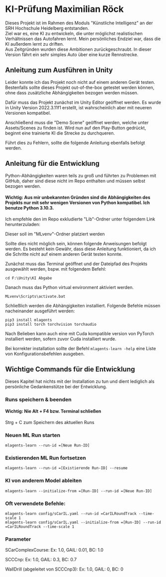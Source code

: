 # KI-Prüfung Maximilian Röck
Dieses Projekt ist im Rahmen des Moduls "Künstliche Intelligenz" an der
SRH Hochschule Heidelberg entstanden. <br>
Ziel war es, eine KI zu entwickeln, die unter möglichst realistischen
Verhältnissen das Autofahren lernt. Mein persönliches Endziel war, dass
die KI außerdem lernt zu driften.<br>
Aus Zeitgründen wurden diese Ambitionen zurückgeschraubt. In dieser Version fährt ein 
sehr simples Auto über eine kurze Rennstrecke. 

## Anleitung zum Ausführen in Unity

Leider konnte ich das Projekt noch nicht auf einem anderen Gerät testen. Bestenfalls sollte
dieses Projekt out-of-the-box getestet werden können, ohne dass zusätzliche Abhängigkeiten 
bezogen werden müssen.

Dafür muss das Projekt zunächst im Unity Editor geöffnet werden. Es wurde in Unity
Version 2022.3.11f1 erstellt, ist wahrscheinlich aber mit neueren Versionen kompatibel.

Anschließend muss die "Demo Scene" geöffnet werden, welche unter Assets/Scenes zu finden ist.
Wird nun auf den Play-Button gedrückt, beginnt eine trainierte KI die Strecke zu durchqueren.

Führt dies zu Fehlern, sollte die folgende Anleitung ebenfalls befolgt werden.

## Anleitung für die Entwicklung

Python-Abhängigkeiten waren teils zu groß und führten zu Problemen mit 
GitHub, daher sind diese nicht im Repo enthalten und müssen selbst bezogen werden.


#### Wichtig: Aus mir unbekannten Gründen sind die Abhängigkeiten des Projekts nur mit sehr wenigen Versionen von Python kompatibel. Ich benutze Python 3.10.3.

Ich empfehle den im Repo exkludierte "Lib"-Ordner unter folgendem Link herunterzuladen:


Dieser soll im "MLvenv"-Ordner platziert werden

Sollte dies nicht möglich sein, können folgende Anweisungen befolgt werden. 
Es besteht kein Gewähr, dass diese Anleitung funktioniert, da ich die Schritte
nicht auf einem anderen Gerät testen konnte.


Zunächst muss das Terminal geöffnet und der Dateipfad des
Projekts ausgewählt werden, bspw. mit folgendem Befehl:

``
cd F:\Unity\KI Abgabe
``

Danach muss das Python virtual environment aktiviert werden.

``
MLvenv\Scripts\activate.bat
``

Schließlich werden die Abhängigkeiten installiert. Folgende Befehle müssen
nacheinander ausgeführt werden:

```
pip3 install mlagents
pip3 install torch torchvision torchaudio
```

Nach Belieben kann auch eine mit Cuda kompatible version von PyTorch installiert werden, 
sofern zuvor Cuda installiert wurde.

Bei korrekter installation sollte der Befehl
``mlagents-learn -help``
eine Liste von Konfigurationsbefehlen ausgeben.



## Wichtige Commands für die Entwicklung

Dieses Kapitel hat nichts mit der Installation zu tun und dient lediglich als 
persönliche Gedankenstütze bei der Entwicklung.

### Runs speichern & beenden
#### Wichtig: Nie Alt + F4 bzw. Terminal schließen
Strg + C zum Speichern des aktuellen Runs

### Neuen ML Run starten
``
mlagents-learn --run-id =[Neue Run-ID]
``


### Existierenden ML Run fortsetzen
``
mlagents-learn --run-id =[Existierende Run-ID] --resume
``

### KI von anderem Model ableiten
``
mlagents-learn --initialize-from =[Run-ID] --run-id =[Neue Run-ID] 
``


### Oft verwendete Befehle:
```
mlagents-learn config/sCarIL.yaml --run-id =CarILRoundTrack --time-scale 1
mlagents-learn config/sCarIL.yaml --initialize-from =[Run-ID] --run-id =CarILRoundTrack --time-scale 1
```

### Parameter

SCarComplexCourse: Ex: 1.0, GAIL: 0.01, BC: 1.0

SCCCnp: Ex: 1.0, GAIL: 0.3, BC: 0.7

WallDrill (abgeleitet von SCCCnp3): Ex: 1.0, GAIL: 0, BC: 0